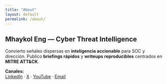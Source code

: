 ```yaml
---
title: "About"
layout: default
permalink: /about/
---
```


## Mhaykol Eng — Cyber Threat Intelligence

Convierto señales dispersas en **inteligencia accionable** para SOC y dirección. Publico **briefings rápidos** y **writeups reproducibles** centrados en **MITRE ATT&CK**.

**Canales:**  
[LinkedIn](https://www.linkedin.com/in/tu-perfil) · [X](https://x.com/tu_usuario) · [YouTube](https://youtube.com/@tu_canal) · [Email](mailto:tuemail@example.com)
